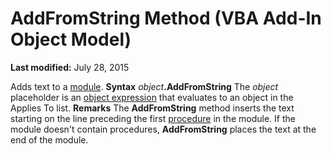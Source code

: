 
# AddFromString Method (VBA Add-In Object Model)

 **Last modified:** July 28, 2015


Adds text to a  [module](b8bdf64f-5920-1ae9-16d0-b26d09524a30.md).
 **Syntax**
 _object_**.AddFromString**
The  _object_ placeholder is an [object expression](b8bdf64f-5920-1ae9-16d0-b26d09524a30.md) that evaluates to an object in the Applies To list.
 **Remarks**
The  **AddFromString** method inserts the text starting on the line preceding the first [procedure](b8bdf64f-5920-1ae9-16d0-b26d09524a30.md) in the module. If the module doesn't contain procedures, **AddFromString** places the text at the end of the module.
